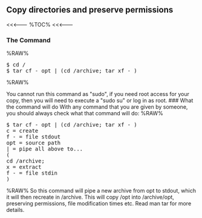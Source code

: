 ## Copy directories and preserve permissions

<<<---
%TOC%
<<<---

### The Command

%RAW%
<pre>
$ cd /
$ tar cf - opt | (cd /archive; tar xf - )
</pre>
%RAW%

<?> You cannot run this command as "sudo", if you need root access for your copy, then you will need to execute a "sudo su" or log in as root.

### What the command will do

With any command that you are given by someone, you should always check what that command will do:

%RAW%
<pre>
$ tar cf - opt | (cd /archive; tar xf - )
c = create
f - = file stdout
opt = source path
| = pipe all above to...
(
cd /archive;
x = extract
f - = file stdin
)
</pre>
%RAW%

So this command will pipe a new archive from opt to stdout, which it will then recreate in /archive.

This  will copy /opt into /archive/opt, preserving permissions, file modification times etc.

Read man tar for more details.
